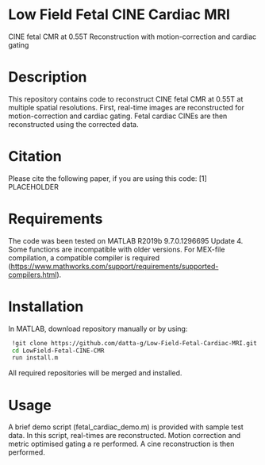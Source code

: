 # Low Field Fetal CINE Cardiac MRI
CINE fetal CMR at 0.55T Reconstruction with motion-correction and cardiac gating

# Description
This repository contains code to reconstruct CINE fetal CMR at 0.55T at multiple spatial resolutions. First, real-time images are reconstructed for motion-correction and cardiac gating. Fetal cardiac CINEs are then reconstructed using the corrected data. 

# Citation
Please cite the following paper, if you are using this code:
[1] PLACEHOLDER

# Requirements
The code was been tested on MATLAB R2019b 9.7.0.1296695 Update 4. Some functions are incompatible with older versions. For MEX-file compilation, a compatible compiler is required (https://www.mathworks.com/support/requirements/supported-compilers.html).

# Installation
In MATLAB, download repository manually or by using:
```sh
 !git clone https://github.com/datta-g/Low-Field-Fetal-Cardiac-MRI.git
 cd LowField-Fetal-CINE-CMR
 run install.m
```
All required repositories will be merged and installed.

# Usage
A brief demo script (fetal_cardiac_demo.m) is provided with sample test data. In this script, real-times are reconstructed. Motion correction and metric optimised gating a re performed. A cine reconstruction is then performed. 
